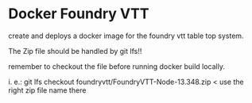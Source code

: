 # Docker Foundry VTT
create and deploys a docker image for the foundry vtt table top system.

The Zip file should be handled by git lfs!!

remember to checkout the file before running docker build locally.

i. e.: git lfs checkout foundryvtt/FoundryVTT-Node-13.348.zip  < use the right zip file name there

